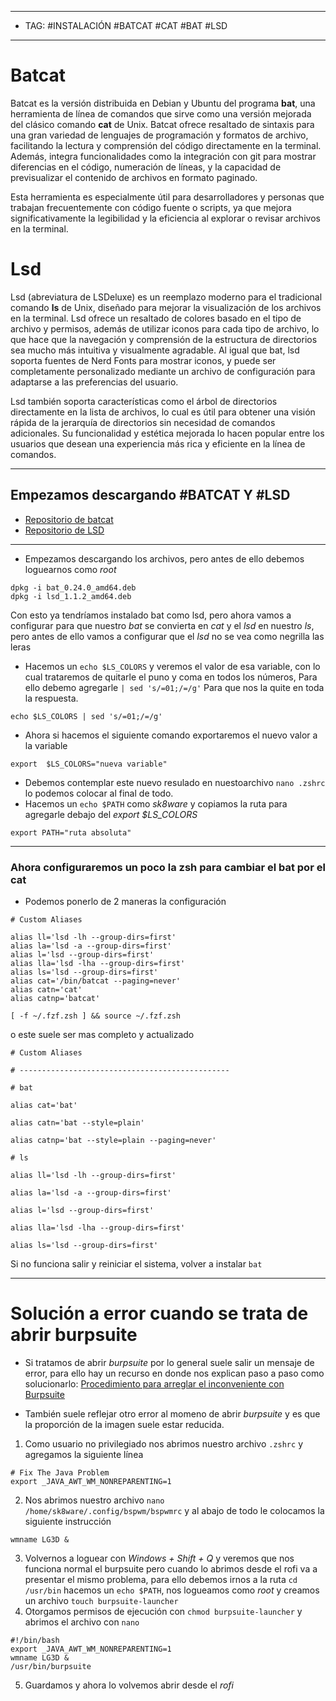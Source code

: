 
----
- TAG: #INSTALACIÓN #BATCAT #CAT #BAT #LSD
-----
# **Batcat**

Batcat es la versión distribuida en Debian y Ubuntu del programa **bat**, una herramienta de línea de comandos que sirve como una versión mejorada del clásico comando **cat** de Unix. Batcat ofrece resaltado de sintaxis para una gran variedad de lenguajes de programación y formatos de archivo, facilitando la lectura y comprensión del código directamente en la terminal. Además, integra funcionalidades como la integración con git para mostrar diferencias en el código, numeración de líneas, y la capacidad de previsualizar el contenido de archivos en formato paginado.

Esta herramienta es especialmente útil para desarrolladores y personas que trabajan frecuentemente con código fuente o scripts, ya que mejora significativamente la legibilidad y la eficiencia al explorar o revisar archivos en la terminal.

# **Lsd**

Lsd (abreviatura de LSDeluxe) es un reemplazo moderno para el tradicional comando **ls** de Unix, diseñado para mejorar la visualización de los archivos en la terminal. Lsd ofrece un resaltado de colores basado en el tipo de archivo y permisos, además de utilizar iconos para cada tipo de archivo, lo que hace que la navegación y comprensión de la estructura de directorios sea mucho más intuitiva y visualmente agradable. Al igual que bat, lsd soporta fuentes de Nerd Fonts para mostrar iconos, y puede ser completamente personalizado mediante un archivo de configuración para adaptarse a las preferencias del usuario.

Lsd también soporta características como el árbol de directorios directamente en la lista de archivos, lo cual es útil para obtener una visión rápida de la jerarquía de directorios sin necesidad de comandos adicionales. Su funcionalidad y estética mejorada lo hacen popular entre los usuarios que desean una experiencia más rica y eficiente en la línea de comandos.

-----
## Empezamos descargando #BATCAT Y #LSD 
- [Repositorio de batcat](https://github.com/sharkdp/bat)
- [Repositorio de LSD](https://github.com/lsd-rs/lsd)
----
- Empezamos descargando los archivos, pero antes de ello debemos loguearnos como *root*
```
dpkg -i bat_0.24.0_amd64.deb
dpkg -i lsd_1.1.2_amd64.deb
```
Con esto ya tendríamos instalado bat como lsd, pero ahora vamos a configurar para que nuestro *bat* se convierta en *cat* y el *lsd* en nuestro *ls*, pero antes de ello vamos a configurar que el *lsd* no se vea como negrilla las leras

- Hacemos un `echo $LS_COLORS` y veremos el valor de esa variable, con lo cual trataremos de quitarle el puno y coma en todos los números, Para ello debemo agregarle `| sed 's/=01;/=/g'` Para que nos la quite en toda la respuesta.
```
echo $LS_COLORS | sed 's/=01;/=/g'
```
- Ahora si hacemos el siguiente comando exportaremos el nuevo valor a la variable 
```
export  $LS_COLORS="nueva variable"
```
- Debemos contemplar este nuevo resulado en nuestoarchivo `nano .zshrc` lo podemos colocar al final de todo.
- Hacemos un `echo $PATH` como *sk8ware* y copiamos la ruta para agregarle debajo del *export $LS_COLORS*
```
export PATH="ruta absoluta"
```
-----
### Ahora configuraremos un poco la zsh para cambiar el bat por el cat
- Podemos ponerlo de 2 maneras la configuración 
```
# Custom Aliases

alias ll='lsd -lh --group-dirs=first'
alias la='lsd -a --group-dirs=first'
alias l='lsd --group-dirs=first'
alias lla='lsd -lha --group-dirs=first'
alias ls='lsd --group-dirs=first'
alias cat='/bin/batcat --paging=never'
alias catn='cat'
alias catnp='batcat'

[ -f ~/.fzf.zsh ] && source ~/.fzf.zsh
```
o este suele ser mas completo y actualizado 
```
# Custom Aliases

# -----------------------------------------------

# bat

alias cat='bat'

alias catn='bat --style=plain'

alias catnp='bat --style=plain --paging=never'

# ls

alias ll='lsd -lh --group-dirs=first'

alias la='lsd -a --group-dirs=first'

alias l='lsd --group-dirs=first'

alias lla='lsd -lha --group-dirs=first'

alias ls='lsd --group-dirs=first'
```

Si no funciona salir y reiniciar el sistema, volver a instalar `bat`

----
# Solución a error cuando se trata de abrir burpsuite 
- Si tratamos de abrir *burpsuite* por lo general suele salir un mensaje de error, para ello hay un recurso en donde nos explican paso a paso como solucionarlo:
[Procedimiento para arreglar el inconveniente con Burpsuite](https://medium.com/@neat_mahogany_porcupine_191/burpsuite-no-longer-launches-after-parrot-upgrade-d1c6b17cb70d)

- También suele reflejar otro error al momeno de abrir *burpsuite* y es que la proporción de la imagen suele estar reducida.
1. Como usuario no privilegiado nos abrimos nuestro archivo `.zshrc` y agregamos la siguiente línea 
```
# Fix The Java Problem 
export _JAVA_AWT_WM_NONREPARENTING=1  
```
2. Nos abrimos nuestro archivo `nano /home/sk8ware/.config/bspwm/bspwmrc` y al abajo de todo le colocamos la siguiente instrucción
```
wmname LG3D & 
```
  3. Volvernos a loguear con *Windows + Shift + Q* y veremos que nos funciona normal el burpsuite pero cuando lo abrimos desde el rofi va a presentar el mismo problema, para ello debemos irnos a la ruta `cd /usr/bin` hacemos un `echo $PATH`, nos logueamos como *root* y creamos un archivo `touch burpsuite-launcher` 
  4. Otorgamos permisos de ejecución con `chmod burpsuite-launcher` y abrimos el archivo con `nano` 
  ```
  #!/bin/bash
  export _JAVA_AWT_WM_NONREPARENTING=1
  wmname LG3D &
  /usr/bin/burpsuite
  ```
  5. Guardamos y ahora lo volvemos abrir desde el *rofi*